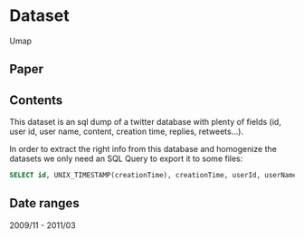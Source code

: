 # Dataset

Umap

## Paper

## Contents

This dataset is an sql dump of a twitter database with plenty of fields (id, user id, user name, content, creation time, replies, retweets...).

In order to extract the right info from this database and homogenize the datasets we only need an SQL Query to export it to some files:

```sql
SELECT id, UNIX_TIMESTAMP(creationTime), creationTime, userId, userName, content FROM tweets_sample LIMIT 50 INTO OUTFILE '/tmp/umap.normalized' FIELDS TERMINATED BY '\t' LINES TERMINATED BY '\n';
```

## Date ranges

2009/11 - 2011/03

